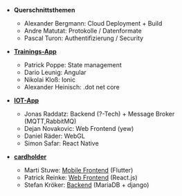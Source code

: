 ﻿* **Querschnittsthemen**
  * Alexander Bergmann: Cloud Deployment + Build
  * Andre Matutat: Protokolle / Datenformate
  * Pascal Turon: Authentifizierung / Security

* **[Trainings-App](https://github.com/Ufo391/Trainings-App-Dokumentation)**
  * Patrick Poppe: State management
  * Dario Leunig: Angular
  * Nikolai Kloß: Ionic
  * Alexander Heinisch: .dot net core

* **[IOT-App](https://github.com/jraddatz/IoT-App-Backend)**
  * Jonas Raddatz: Backend (?-Tech) + Message Broker (MQTT,RabbitMQ)
  * Dejan Novakovic: Web Frontend (yew)
  * Daniel Räder: WebGL
  * Simon Safar: React Native

* **[cardholder](https://github.com/cardholder)**
  * Marti Stuwe: [Mobile Frontend](https://github.com/cardholder/app) (Flutter)
  * Patrick Reinke: [Web Frontend](https://github.com/cardholder/website) (React.js)
  * Stefan Kröker: [Backend](https://github.com/cardholder/server-side) (MariaDB + django)
